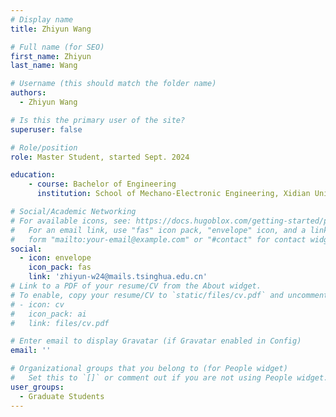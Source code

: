 ```yaml
---
# Display name
title: Zhiyun Wang

# Full name (for SEO)
first_name: Zhiyun
last_name: Wang

# Username (this should match the folder name)
authors:
  - Zhiyun Wang

# Is this the primary user of the site?
superuser: false

# Role/position
role: Master Student, started Sept. 2024

education:
    - course: Bachelor of Engineering
      institution: School of Mechano-Electronic Engineering, Xidian University

# Social/Academic Networking
# For available icons, see: https://docs.hugoblox.com/getting-started/page-builder/#icons
#   For an email link, use "fas" icon pack, "envelope" icon, and a link in the
#   form "mailto:your-email@example.com" or "#contact" for contact widget.
social:
  - icon: envelope
    icon_pack: fas
    link: 'zhiyun-w24@mails.tsinghua.edu.cn'
# Link to a PDF of your resume/CV from the About widget.
# To enable, copy your resume/CV to `static/files/cv.pdf` and uncomment the lines below.
# - icon: cv
#   icon_pack: ai
#   link: files/cv.pdf

# Enter email to display Gravatar (if Gravatar enabled in Config)
email: ''

# Organizational groups that you belong to (for People widget)
#   Set this to `[]` or comment out if you are not using People widget.
user_groups:
  - Graduate Students
---
```


